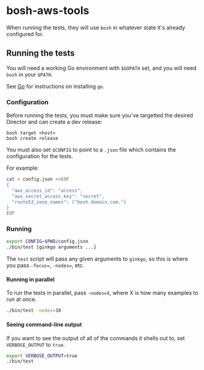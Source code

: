 # bosh-aws-tools

When running the tests, they will use `bosh` in whatever state it's already
configured for.

## Running the tests

You will need a working Go environment with `$GOPATH` set, and you will need
`bosh` in your `$PATH`.

See [Go][go] for instructions on installing `go`.

### Configuration

Before running the tests, you must make sure you've targetted the desired Director
and can create a dev release:

```
bosh target <host>
bosh create release
```

You must also set `$CONFIG` to point to a `.json` file which contains the
configuration for the tests.

For example:

```sh
cat > config.json <<EOF
{
  "aws_access_id": "access",
  "aws_secret_access_key": "secret",
  "route53_zone_names": ["bosh.domain.com."]
}
EOF
```

### Running

```sh
export CONFIG=$PWD/config.json
./bin/test [ginkgo arguments ...]
```

The `test` script will pass any given arguments to `ginkgo`, so this is where
you pass `-focus=`, `-nodes=`, etc.

#### Running in parallel

To run the tests in parallel, pass `-nodes=X`, where X is how many examples to
run at once.

```sh
./bin/test -nodes=10
```

#### Seeing command-line output

If you want to see the output of all of the commands it shells out to, set
`VERBOSE_OUTPUT` to `true`.

```sh
export VERBOSE_OUTPUT=true
./bin/test
```

[go]: http://golang.org
